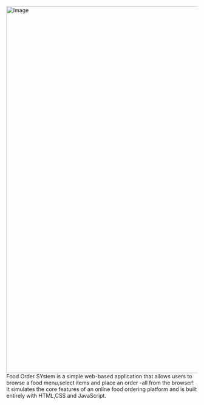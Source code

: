 <img width="968" alt="Image" src="https://github.com/user-attachments/assets/d218dae6-d336-493e-8cad-3d8ad7196317" />
Food Order SYstem is a simple web-based application that allows users to browse a food menu,select items and place an order -all from the browser! 
It simulates the core features of an online food ordering platform and is built entirely with HTML,CSS and JavaScript.
